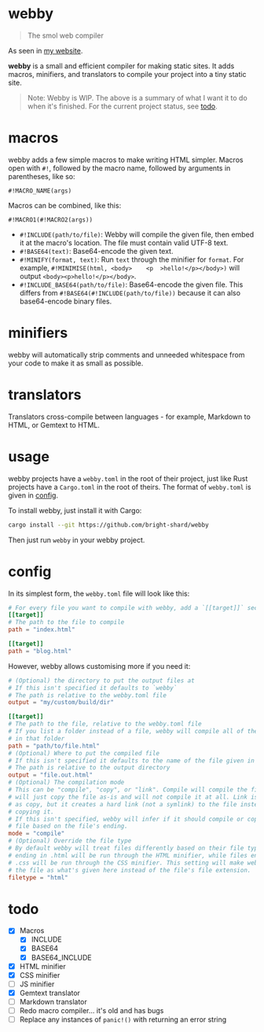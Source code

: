 # webby

> The smol web compiler

As seen in [my website](https://github.com/bright-shard/website).

**webby** is a small and efficient compiler for making static sites. It adds macros, minifiers, and translators to compile your project into a tiny static site.

> Note: Webby is WIP. The above is a summary of what I want it to do when it's finished. For the current project status, see [todo](#todo).

# macros

webby adds a few simple macros to make writing HTML simpler. Macros open with `#!`, followed by the macro name, followed by arguments in parentheses, like so:

```
#!MACRO_NAME(args)
```

Macros can be combined, like this:

```
#!MACRO1(#!MACRO2(args))
```

- `#!INCLUDE(path/to/file)`: Webby will compile the given file, then embed it at the macro's location. The file must contain valid UTF-8 text.
- `#!BASE64(text)`: Base64-encode the given text.
- `#!MINIFY(format, text)`: Run `text` through the minifier for `format`. For example, `#!MINIMISE(html, <body>    <p  >hello!</p></body>)` will output `<body><p>hello!</p></body>`.
- `#!INCLUDE_BASE64(path/to/file)`: Base64-encode the given file. This differs from `#!BASE64(#!INCLUDE(path/to/file))` because it can also base64-encode binary files.

# minifiers

webby will automatically strip comments and unneeded whitespace from your code to make it as small as possible.

# translators

Translators cross-compile between languages - for example, Markdown to HTML, or Gemtext to HTML.



# usage

webby projects have a `webby.toml` in the root of their project, just like Rust projects have a `Cargo.toml` in the root of theirs. The format of `webby.toml` is given in [config](#config).

To install webby, just install it with Cargo:

```sh
cargo install --git https://github.com/bright-shard/webby
```

Then just run `webby` in your webby project.

# config

In its simplest form, the `webby.toml` file will look like this:

```toml
# For every file you want to compile with webby, add a `[[target]]` section
[[target]]
# The path to the file to compile
path = "index.html"

[[target]]
path = "blog.html"
```

However, webby allows customising more if you need it:

```toml
# (Optional) the directory to put the output files at
# If this isn't specified it defaults to `webby`
# The path is relative to the webby.toml file
output = "my/custom/build/dir"

[[target]]
# The path to the file, relative to the webby.toml file
# If you list a folder instead of a file, webby will compile all of the files
# in that folder
path = "path/to/file.html"
# (Optional) Where to put the compiled file
# If this isn't specified it defaults to the name of the file given in path
# The path is relative to the output directory
output = "file.out.html"
# (Optional) The compilation mode
# This can be "compile", "copy", or "link". Compile will compile the file. Copy
# will just copy the file as-is and will not compile it at all. Link is the same
# as copy, but it creates a hard link (not a symlink) to the file instead of
# copying it.
# If this isn't specified, webby will infer if it should compile or copy the
# file based on the file's ending.
mode = "compile"
# (Optional) Override the file type
# By default webby will treat files differently based on their file type. Files
# ending in .html will be run through the HTML minifier, while files ending in
# .css will be run through the CSS minifier. This setting will make webby treat
# the file as what's given here instead of the file's file extension.
filetype = "html"
```

# todo

- [x] Macros
  - [x] INCLUDE
  - [x] BASE64
  - [x] BASE64_INCLUDE
- [x] HTML minifier
- [x] CSS minifier
- [ ] JS minifier
- [x] Gemtext translator
- [ ] Markdown translator
- [ ] Redo macro compiler... it's old and has bugs
- [ ] Replace any instances of `panic!()` with returning an error string
